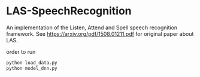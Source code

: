 # LAS-SpeechRecognition

An implementation of the Listen, Attend and Spell speech recognition framework.
See https://arxiv.org/pdf/1508.01211.pdf for original paper about LAS.

order to run
 ```bash
 python load_data.py
 python model_dnn.py
 ```

